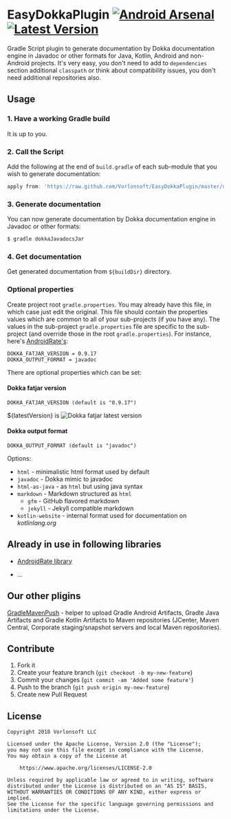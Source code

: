 EasyDokkaPlugin
[![Android Arsenal](https://img.shields.io/badge/Android%20Arsenal-EasyDokkaPlugin-brightgreen.svg?style=flat)](#)
[![Latest Version](https://api.bintray.com/packages/vorlonsoft/VorlonsoftCentral/EasyDokkaPlugin/images/download.svg)](https://github.com/Vorlonsoft/EasyDokkaPlugin/releases)
===============

Gradle Script plugin to generate documentation by Dokka documentation engine in Javadoc or other formats for Java, Kotlin, Android and non-Android projects. It's very easy, you don't need to add to `dependencies` section additional `classpath` or think about compatibility issues, you don't need additional repositories also.

## Usage

### 1. Have a working Gradle build

It is up to you.


### 2. Call the Script

Add the following at the end of `build.gradle` of each sub-module that you wish to generate documentation:

```groovy
apply from: 'https://raw.github.com/Vorlonsoft/EasyDokkaPlugin/master/dokka.gradle'
```

### 3. Generate documentation

You can now generate documentation by Dokka documentation engine in Javadoc or other formats:

```bash
$ gradle dokkaJavadocsJar
```

### 4. Get documentation

Get generated documentation from `${buildDir}` directory.

### Optional properties

Create project root `gradle.properties`. You may already have this file, in which case just edit the original. This file should contain the properties values which are common to all of your sub-projects (if you have any). The values in the sub-project `gradle.properties` file are specific to the sub-project (and override those in the root `gradle.properties`). For instance, here's [AndroidRate's](https://github.com/Vorlonsoft/AndroidRate):

```properties
DOKKA_FATJAR_VERSION = 0.9.17
DOKKA_OUTPUT_FORMAT = javadoc
```

There are optional properties which can be set:

#### Dokka fatjar version

```properties
DOKKA_FATJAR_VERSION (default is "0.9.17")
```

${latestVersion} is ![Dokka fatjar latest version](https://api.bintray.com/packages/kotlin/dokka/dokka/images/download.svg)

#### Dokka output format

```properties
DOKKA_OUTPUT_FORMAT (default is "javadoc")
```

Options:

  * `html` - minimalistic html format used by default
  * `javadoc` - Dokka mimic to javadoc
  * `html-as-java` - as `html` but using java syntax
  * `markdown` - Markdown structured as `html`
    * `gfm` - GitHub flavored markdown
    * `jekyll` - Jekyll compatible markdown
  * `kotlin-website` - internal format used for documentation on *kotlinlang.org*

## Already in use in following libraries

* [AndroidRate library](https://github.com/Vorlonsoft/AndroidRate)

* ...

## Our other pligins

[GradleMavenPush](https://github.com/Vorlonsoft/GradleMavenPush) - helper to upload Gradle Android Artifacts, Gradle Java Artifacts and Gradle Kotlin Artifacts to Maven repositories (JCenter, Maven Central, Corporate staging/snapshot servers and local Maven repositories).

## Contribute

1. Fork it
2. Create your feature branch (`git checkout -b my-new-feature`)
3. Commit your changes (`git commit -am 'Added some feature'`)
4. Push to the branch (`git push origin my-new-feature`)
5. Create new Pull Request

## License

    Copyright 2018 Vorlonsoft LLC

    Licensed under the Apache License, Version 2.0 (the "License");
    you may not use this file except in compliance with the License.
    You may obtain a copy of the License at

        https://www.apache.org/licenses/LICENSE-2.0

    Unless required by applicable law or agreed to in writing, software
    distributed under the License is distributed on an "AS IS" BASIS,
    WITHOUT WARRANTIES OR CONDITIONS OF ANY KIND, either express or implied.
    See the License for the specific language governing permissions and
    limitations under the License.